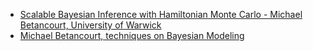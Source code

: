 * [Scalable Bayesian Inference with Hamiltonian Monte Carlo - Michael Betancourt, University of Warwick](https://icerm.brown.edu/video_archive/#/play/1107)  
* [Michael Betancourt, techniques on Bayesian Modeling](http://betanalpha.github.io/speaking.html)  
